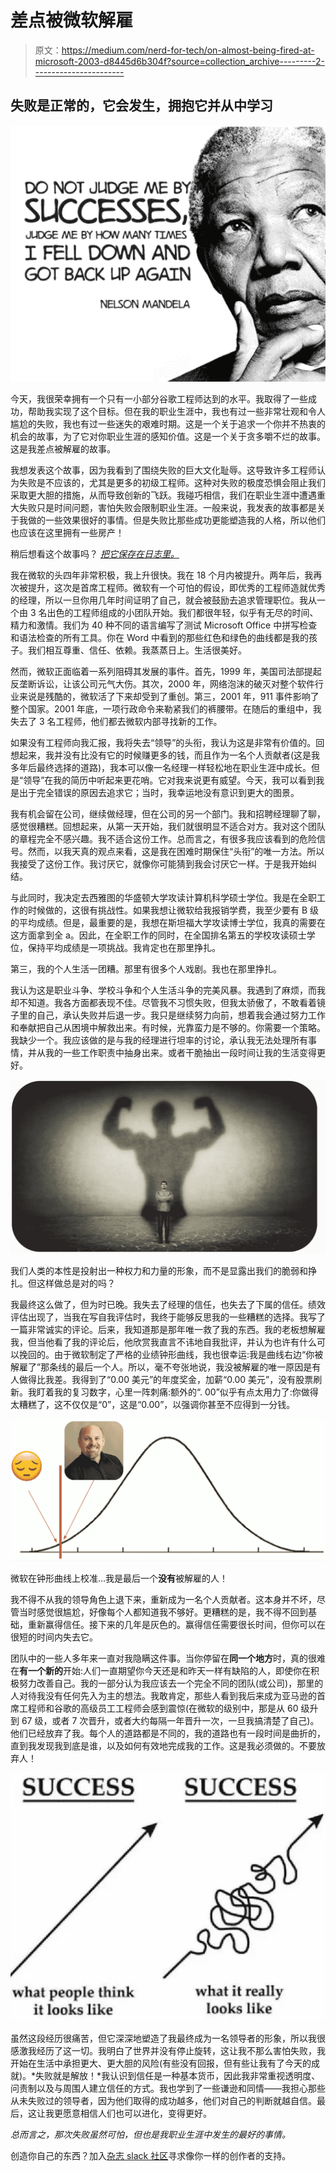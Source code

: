 # 差点被微软解雇

> 原文：<https://medium.com/nerd-for-tech/on-almost-being-fired-at-microsoft-2003-d8445d6b304f?source=collection_archive---------2----------------------->

## 失败是正常的，它会发生，拥抱它并从中学习

![](img/0cc3b3a704c833ec19a850d23512687b.png)

今天，我很荣幸拥有一个只有一小部分谷歌工程师达到的水平。我取得了一些成功，帮助我实现了这个目标。但在我的职业生涯中，我也有过一些非常壮观和令人尴尬的失败，我也有过一些迷失的艰难时期。这是一个关于追求一个你并不热衷的机会的故事，为了它对你职业生涯的感知价值。这是一个关于贪多嚼不烂的故事。这是我差点被解雇的故事。

我想发表这个故事，因为我看到了围绕失败的巨大文化耻辱。这导致许多工程师认为失败是不应该的，尤其是更多的初级工程师。这种对失败的极度恐惧会阻止我们采取更大胆的措施，从而导致创新的飞跃。我碰巧相信，我们在职业生涯中遭遇重大失败只是时间问题，害怕失败会限制职业生涯。一般来说，我发表的故事都是关于我做的一些效果很好的事情。但是失败比那些成功更能塑造我的人格，所以他们也应该在这里拥有一些房产！

稍后想看这个故事吗？ [*把它保存在日志里。*](https://usejournal.com/?utm_source=medium.com&utm_medium=noteworthy_blog&utm_campaign=tech&utm_content=guest_post_read_later_text)

我在微软的头四年非常积极，我上升很快。我在 18 个月内被提升。两年后，我再次被提升，这次是首席工程师。微软有一个可怕的假设，即优秀的工程师造就优秀的经理，所以一旦你用几年时间证明了自己，就会被鼓励去追求管理职位。我从一个由 3 名出色的工程师组成的小团队开始。我们都很年轻，似乎有无尽的时间、精力和激情。我们为 40 种不同的语言编写了测试 Microsoft Office 中拼写检查和语法检查的所有工具。你在 Word 中看到的那些红色和绿色的曲线都是我的孩子。我们相互尊重、信任、依赖。我蒸蒸日上。生活很美好。

然而，微软正面临着一系列阻碍其发展的事件。首先，1999 年，美国司法部提起反垄断诉讼，让该公司元气大伤。其次，2000 年，网络泡沫的破灭对整个软件行业来说是残酷的，微软活了下来却受到了重创。第三，2001 年，911 事件影响了整个国家。2001 年底，一项行政命令来勒紧我们的裤腰带。在随后的重组中，我失去了 3 名工程师，他们都去微软内部寻找新的工作。

如果没有工程师向我汇报，我将失去“领导”的头衔，我认为这是非常有价值的。回想起来，我并没有比没有它的时候赚更多的钱，而且作为一名个人贡献者(这是我多年后最终选择的道路)，我本可以像一名经理一样轻松地在职业生涯中成长。但是“领导”在我的简历中听起来更花哨。它对我来说更有威望。今天，我可以看到我是出于完全错误的原因去追求它；当时，我幸运地没有意识到更大的图景。

我有机会留在公司，继续做经理，但在公司的另一个部门。我和招聘经理聊了聊，感觉很糟糕。回想起来，从第一天开始，我们就很明显不适合对方。我对这个团队的章程完全不感兴趣。我不适合这份工作。总而言之，有很多我应该看到的危险信号。然而，以我天真的观点来看，这是我在困难时期保住“头衔”的唯一方法。所以我接受了这份工作。我讨厌它，就像你可能猜到我会讨厌它一样。于是我开始纠结。

与此同时，我决定去西雅图的华盛顿大学攻读计算机科学硕士学位。我是在全职工作的时候做的，这很有挑战性。如果我想让微软给我报销学费，我至少要有 B 级的平均成绩。但是，最重要的是，我想在斯坦福大学攻读博士学位，我真的需要在这方面拿到全 a。因此，在全职工作的同时，在全国排名第五的学校攻读硕士学位，保持平均成绩是一项挑战。我肯定也在那里挣扎。

第三，我的个人生活一团糟。那里有很多个人戏剧。我也在那里挣扎。

我认为这是职业斗争、学校斗争和个人生活斗争的完美风暴。我遇到了麻烦，而我却不知道。我各方面都表现不佳。尽管我不习惯失败，但我太骄傲了，不敢看着镜子里的自己，承认失败并后退一步。我只是继续努力向前，想着我会通过努力工作和奉献把自己从困境中解救出来。有时候，光靠蛮力是不够的。你需要一个策略。我缺少一个。我应该做的是与我的经理进行坦率的讨论，承认我无法处理所有事情，并从我的一些工作职责中抽身出来。或者干脆抽出一段时间让我的生活变得更好。

![](img/b1945f93ff0964591de73e84080ffbc2.png)

我们人类的本性是投射出一种权力和力量的形象，而不是显露出我们的脆弱和挣扎。但这样做总是对的吗？

我最终这么做了，但为时已晚。我失去了经理的信任，也失去了下属的信任。绩效评估出现了，当我在写自我评估时，我终于能够反思我的一些糟糕的选择。我写了一篇非常诚实的评论。后来，我知道那是那年唯一救了我的东西。我的老板想解雇我，但当他看了我的评论后，他欣赏我直言不讳地自我批评，并认为也许有什么可以挽回的。由于微软制定了严格的业绩钟形曲线，我也很幸运:我是曲线右边“你被解雇了”那条线的最后一个人。所以，毫不夸张地说，我没被解雇的唯一原因是有人做得比我差。我得到了“0.00 美元”的年度奖金，加薪“0.00 美元”，没有股票刷新。我盯着我的复习数字，心里一阵刺痛:额外的“. 00”似乎有点太用力了:你做得太糟糕了，这不仅仅是“0”，这是“0.00”，以强调你甚至不应得到一分钱。

![](img/2fd6985935c846a871141b216965d168.png)

微软在钟形曲线上校准…我是最后一个**没有**被解雇的人！

我不得不从我的领导角色上退下来，重新成为一名个人贡献者。这本身并不坏，尽管当时感觉很尴尬，好像每个人都知道我不够好。更糟糕的是，我不得不回到基础，重新赢得信任。接下来的几年是灰色的。赢得信任需要很长时间，但你可以在很短的时间内失去它。

团队中的一些人多年来一直对我隐瞒这件事。当你停留在**同一个地方**时，真的很难在**有一个新的**开始:人们一直期望你今天还是和昨天一样有缺陷的人，即使你在积极努力改善自己。我的一部分认为我应该去一个完全不同的团队(或公司)，那里的人对待我没有任何先入为主的想法。我敢肯定，那些人看到我后来成为亚马逊的首席工程师和谷歌的高级员工工程师会感到震惊(在微软的级别中，那是从 60 级升到 67 级，或者 7 次晋升，或者大约每隔一年晋升一次，一旦我搞清楚了自己)。他们已经放弃了我。每个人的道路都是不同的，我的道路也有一段时间是曲折的，直到我发现我到底是谁，以及如何有效地完成我的工作。这是我必须做的。不要放弃人！

![](img/f0716c5afc27da8902e32bac5ab65ad9.png)

虽然这段经历很痛苦，但它深深地塑造了我最终成为一名领导者的形象，所以我很感激我经历了这一切。我明白了世界并没有停止旋转，这让我不那么害怕失败，我开始在生活中承担更大、更大胆的风险(有些没有回报，但有些让我有了今天的成就)。*失败就是解放！*我认识到信任是一种基本货币，因此我非常重视透明度、问责制以及与周围人建立信任的方式。我也学到了一些谦逊和同情——我担心那些从未失败过的领导者，因为他们取得的成功越多，他们对自己的判断就越自信。最后，这让我更愿意相信人们也可以进化，变得更好。

*总而言之，那次失败虽然可怕，但也是我职业生涯中发生的最好的事情。*

创造你自己的东西？加入[杂志 slack 社区](https://links.usejournal.com/slack-community)寻求像你一样的创作者的支持。